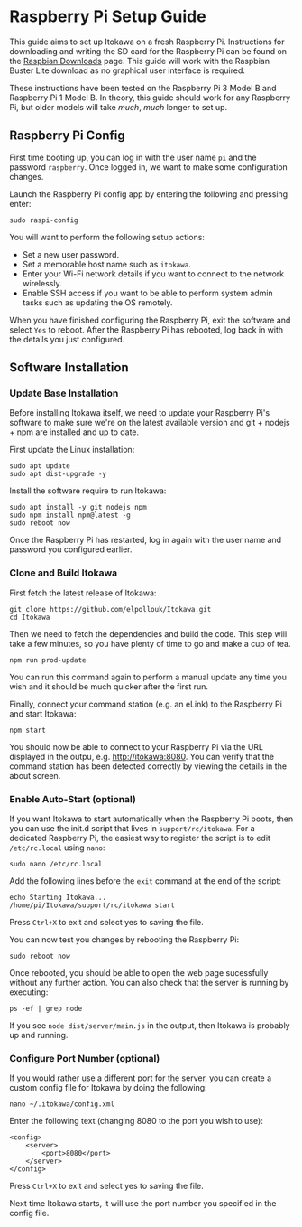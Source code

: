 # Raspberry Pi Setup Guide

This guide aims to set up Itokawa on a fresh Raspberry Pi. Instructions for downloading and writing the SD card for the Raspberry Pi can be found on the [Raspbian Downloads](https://www.raspberrypi.org/downloads/raspbian/) page. This guide will work with the Raspbian Buster Lite download as no graphical user interface is required.

These instructions have been tested on the Raspberry Pi 3 Model B and Raspberry Pi 1 Model B. In theory, this guide should work for any Raspberry Pi, but older models will take _much_, _much_ longer to set up.

## Raspberry Pi Config

First time booting up, you can log in with the user name `pi` and the password `raspberry`. Once logged in, we want to make some configuration changes.

Launch the Raspberry Pi config app by entering the following and pressing enter:
```
sudo raspi-config
```

You will want to perform the following setup actions:
* Set a new user password.
* Set a memorable host name such as `itokawa`.
* Enter your Wi-Fi network details if you want to connect to the network wirelessly.
* Enable SSH access if you want to be able to perform system admin tasks such as updating the OS remotely.

When you have finished configuring the Raspberry Pi, exit the software and select `Yes` to reboot. After the Raspberry Pi has rebooted, log back in with the details you just configured.

## Software Installation

### Update Base Installation

Before installing Itokawa itself, we need to update your Raspberry Pi's software to make sure we're on the latest available version and git + nodejs + npm are installed and up to date.

First update the Linux installation:
```
sudo apt update
sudo apt dist-upgrade -y
```

Install the software require to run Itokawa:
```
sudo apt install -y git nodejs npm
sudo npm install npm@latest -g
sudo reboot now
```

Once the Raspberry Pi has restarted, log in again with the user name and password you configured earlier.

### Clone and Build Itokawa

First fetch the latest release of Itokawa:
```
git clone https://github.com/elpollouk/Itokawa.git
cd Itokawa
```

Then we need to fetch the dependencies and build the code. This step will take a few minutes, so you have plenty of time to go and make a cup of tea.
```
npm run prod-update
```
You can run this command again to perform a manual update any time you wish and it should be much quicker after the first run.

Finally, connect your command station (e.g. an eLink) to the Raspberry Pi and start Itokawa:
```
npm start
```

You should now be able to connect to your Raspberry Pi via the URL displayed in the outpu, e.g. [http://itokawa:8080](http://itokawa:8080). You can verify that the command station has been detected correctly by viewing the details in the about screen.

### Enable Auto-Start (optional)

If you want Itokawa to start automatically when the Raspberry Pi boots, then you can use the init.d script that lives in `support/rc/itokawa`. For a dedicated Raspberry Pi, the easiest way to register the script is to edit `/etc/rc.local` using `nano`:

```
sudo nano /etc/rc.local
```

Add the following lines before the `exit` command at the end of the script:

```
echo Starting Itokawa...
/home/pi/Itokawa/support/rc/itokawa start
```

Press `Ctrl+X` to exit and select yes to saving the file.

You can now test you changes by rebooting the Raspberry Pi:

```
sudo reboot now
```

Once rebooted, you should be able to open the web page sucessfully without any further action. You can also check that the server is running by executing:

```
ps -ef | grep node
```

If you see `node dist/server/main.js` in the output, then Itokawa is probably up and running.

### Configure Port Number (optional)

If you would rather use a different port for the server, you can create a custom config file for Itokawa by doing the following:

```
nano ~/.itokawa/config.xml
```

Enter the following text (changing 8080 to the port you wish to use):

```
<config>
    <server>
        <port>8080</port>
    </server>
</config>
```
Press `Ctrl+X` to exit and select yes to saving the file.

Next time Itokawa starts, it will use the port number you specified in the config file.
